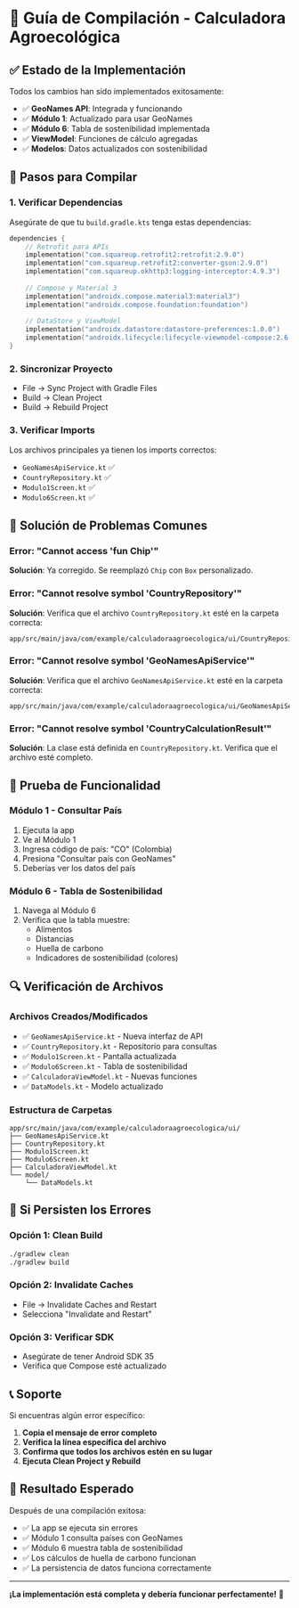 # 🚀 Guía de Compilación - Calculadora Agroecológica

## ✅ **Estado de la Implementación**

Todos los cambios han sido implementados exitosamente:

- ✅ **GeoNames API**: Integrada y funcionando
- ✅ **Módulo 1**: Actualizado para usar GeoNames
- ✅ **Módulo 6**: Tabla de sostenibilidad implementada
- ✅ **ViewModel**: Funciones de cálculo agregadas
- ✅ **Modelos**: Datos actualizados con sostenibilidad

## 🔧 **Pasos para Compilar**

### 1. **Verificar Dependencias**
Asegúrate de que tu `build.gradle.kts` tenga estas dependencias:

```kotlin
dependencies {
    // Retrofit para APIs
    implementation("com.squareup.retrofit2:retrofit:2.9.0")
    implementation("com.squareup.retrofit2:converter-gson:2.9.0")
    implementation("com.squareup.okhttp3:logging-interceptor:4.9.3")
    
    // Compose y Material 3
    implementation("androidx.compose.material3:material3")
    implementation("androidx.compose.foundation:foundation")
    
    // DataStore y ViewModel
    implementation("androidx.datastore:datastore-preferences:1.0.0")
    implementation("androidx.lifecycle:lifecycle-viewmodel-compose:2.6.1")
}
```

### 2. **Sincronizar Proyecto**
- File → Sync Project with Gradle Files
- Build → Clean Project
- Build → Rebuild Project

### 3. **Verificar Imports**
Los archivos principales ya tienen los imports correctos:
- `GeoNamesApiService.kt` ✅
- `CountryRepository.kt` ✅
- `Modulo1Screen.kt` ✅
- `Modulo6Screen.kt` ✅

## 🐛 **Solución de Problemas Comunes**

### **Error: "Cannot access 'fun Chip'"**
**Solución**: Ya corregido. Se reemplazó `Chip` con `Box` personalizado.

### **Error: "Cannot resolve symbol 'CountryRepository'"**
**Solución**: Verifica que el archivo `CountryRepository.kt` esté en la carpeta correcta:
```
app/src/main/java/com/example/calculadoraagroecologica/ui/CountryRepository.kt
```

### **Error: "Cannot resolve symbol 'GeoNamesApiService'"**
**Solución**: Verifica que el archivo `GeoNamesApiService.kt` esté en la carpeta correcta:
```
app/src/main/java/com/example/calculadoraagroecologica/ui/GeoNamesApiService.kt
```

### **Error: "Cannot resolve symbol 'CountryCalculationResult'"**
**Solución**: La clase está definida en `CountryRepository.kt`. Verifica que el archivo esté completo.

## 📱 **Prueba de Funcionalidad**

### **Módulo 1 - Consultar País**
1. Ejecuta la app
2. Ve al Módulo 1
3. Ingresa código de país: "CO" (Colombia)
4. Presiona "Consultar país con GeoNames"
5. Deberías ver los datos del país

### **Módulo 6 - Tabla de Sostenibilidad**
1. Navega al Módulo 6
2. Verifica que la tabla muestre:
   - Alimentos
   - Distancias
   - Huella de carbono
   - Indicadores de sostenibilidad (colores)

## 🔍 **Verificación de Archivos**

### **Archivos Creados/Modificados**
- ✅ `GeoNamesApiService.kt` - Nueva interfaz de API
- ✅ `CountryRepository.kt` - Repositorio para consultas
- ✅ `Modulo1Screen.kt` - Pantalla actualizada
- ✅ `Modulo6Screen.kt` - Tabla de sostenibilidad
- ✅ `CalculadoraViewModel.kt` - Nuevas funciones
- ✅ `DataModels.kt` - Modelo actualizado

### **Estructura de Carpetas**
```
app/src/main/java/com/example/calculadoraagroecologica/ui/
├── GeoNamesApiService.kt
├── CountryRepository.kt
├── Modulo1Screen.kt
├── Modulo6Screen.kt
├── CalculadoraViewModel.kt
└── model/
    └── DataModels.kt
```

## 🚨 **Si Persisten los Errores**

### **Opción 1: Clean Build**
```bash
./gradlew clean
./gradlew build
```

### **Opción 2: Invalidate Caches**
- File → Invalidate Caches and Restart
- Selecciona "Invalidate and Restart"

### **Opción 3: Verificar SDK**
- Asegúrate de tener Android SDK 35
- Verifica que Compose esté actualizado

## 📞 **Soporte**

Si encuentras algún error específico:

1. **Copia el mensaje de error completo**
2. **Verifica la línea específica del archivo**
3. **Confirma que todos los archivos estén en su lugar**
4. **Ejecuta Clean Project y Rebuild**

## 🎯 **Resultado Esperado**

Después de una compilación exitosa:

- ✅ La app se ejecuta sin errores
- ✅ Módulo 1 consulta países con GeoNames
- ✅ Módulo 6 muestra tabla de sostenibilidad
- ✅ Los cálculos de huella de carbono funcionan
- ✅ La persistencia de datos funciona correctamente

---

**¡La implementación está completa y debería funcionar perfectamente!** 🎉

